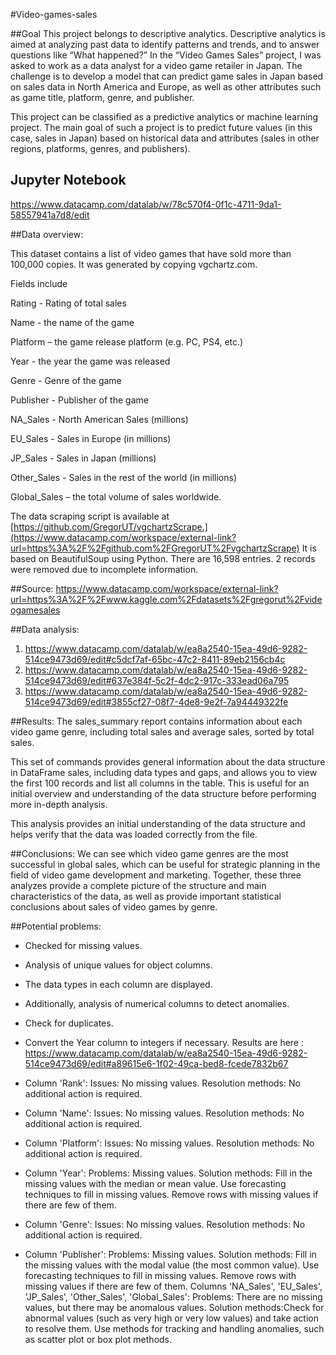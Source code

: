 #Video-games-sales

##Goal
This project belongs to descriptive analytics. Descriptive analytics is aimed at analyzing past data to identify patterns and trends, and to answer questions like “What happened?” In the “Video Games Sales” project, I was asked to work as a data analyst for a video game retailer in Japan. The challenge is to develop a model that can predict game sales in Japan based on sales data in North America and Europe, as well as other attributes such as game title, platform, genre, and publisher.

This project can be classified as a predictive analytics or machine learning project. The main goal of such a project is to predict future values ​​(in this case, sales in Japan) based on historical data and attributes (sales in other regions, platforms, genres, and publishers).

## Jupyter Notebook 
https://www.datacamp.com/datalab/w/78c570f4-0f1c-4711-9da1-58557941a7d8/edit 

##Data overview:

This dataset contains a list of video games that have sold more than 100,000 copies. It was generated by copying vgchartz.com.

Fields include

Rating - Rating of total sales

Name - the name of the game

Platform – the game release platform (e.g. PC, PS4, etc.)

Year - the year the game was released

Genre - Genre of the game

Publisher - Publisher of the game

NA_Sales - North American Sales (millions)

EU_Sales - Sales in Europe (in millions)

JP_Sales - Sales in Japan (millions)

Other_Sales - Sales in the rest of the world (in millions)

Global_Sales – the total volume of sales worldwide.

The data scraping script is available at [https://github.com/GregorUT/vgchartzScrape.](https://www.datacamp.com/workspace/external-link?url=https%3A%2F%2Fgithub.com%2FGregorUT%2FvgchartzScrape)  It is based on BeautifulSoup using Python. There are 16,598 entries. 2 records were removed due to incomplete information.

##Source: https://www.datacamp.com/workspace/external-link?url=https%3A%2F%2Fwww.kaggle.com%2Fdatasets%2Fgregorut%2Fvideogamesales 

##Data analysis:

1. https://www.datacamp.com/datalab/w/ea8a2540-15ea-49d6-9282-514ce9473d69/edit#c5dcf7af-65bc-47c2-8411-89eb2156cb4c
2. https://www.datacamp.com/datalab/w/ea8a2540-15ea-49d6-9282-514ce9473d69/edit#637e384f-5c2f-4dc2-917c-333ead06a795
3. https://www.datacamp.com/datalab/w/ea8a2540-15ea-49d6-9282-514ce9473d69/edit#3855cf27-08f7-4de8-9e2f-7a94449322fe

##Results: The sales_summary report contains information about each video game genre, including total sales and average sales, sorted by total sales.

This set of commands provides general information about the data structure in DataFrame sales, including data types and gaps, and allows you to view the first 100 records and list all columns in the table. This is useful for an initial overview and understanding of the data structure before performing more in-depth analysis.

This analysis provides an initial understanding of the data structure and helps verify that the data was loaded correctly from the file.

##Conclusions: We can see which video game genres are the most successful in global sales, which can be useful for strategic planning in the field of video game development and marketing. Together, these three analyzes provide a complete picture of the structure and main characteristics of the data, as well as provide important statistical conclusions about sales of video games by genre.

##Potential problems:
- Checked for missing values.
- Analysis of unique values ​​for object columns.
- The data types in each column are displayed.
- Additionally, analysis of numerical columns to detect anomalies.
- Check for duplicates.
- Convert the Year column to integers if necessary.
Results are here : https://www.datacamp.com/datalab/w/ea8a2540-15ea-49d6-9282-514ce9473d69/edit#a89615e6-1f02-49ca-bed8-fcede7832b67 

- Column 'Rank':
Issues: No missing values. Resolution methods: No additional action is required.

- Column 'Name':
Issues: No missing values. Resolution methods: No additional action is required.

- Column 'Platform':
Issues: No missing values. Resolution methods: No additional action is required.

- Column 'Year':
Problems: Missing values. Solution methods:
Fill in the missing values ​​with the median or mean value.
Use forecasting techniques to fill in missing values.
Remove rows with missing values ​​if there are few of them.

- Column 'Genre':
Issues: No missing values. Resolution methods: No additional action is required.

- Column 'Publisher':
Problems: Missing values. Solution methods:
Fill in the missing values ​​with the modal value (the most common value).
Use forecasting techniques to fill in missing values.
Remove rows with missing values ​​if there are few of them.
Columns 'NA_Sales', 'EU_Sales', 'JP_Sales', 'Other_Sales', 'Global_Sales':
Problems: There are no missing values, but there may be anomalous values.
Solution methods:Check for abnormal values ​​(such as very high or very low values) and take action to resolve them.
Use methods for tracking and handling anomalies, such as scatter plot or box plot methods.


